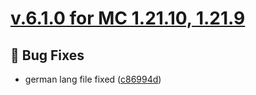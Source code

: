 # [v.6.1.0 for MC 1.21.10, 1.21.9](https://github.com/XxRexRaptorxX/RuneCraft/compare/v.6.1.0-dev1...v.6.1.0-dev3)

## 🔧 Bug Fixes

- german lang file fixed ([c86994d](https://github.com/XxRexRaptorxX/RuneCraft/commit/c86994df74ace5fc1d8036911351cd5c575c8c73))

